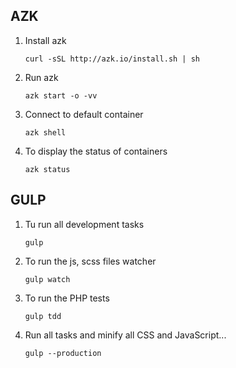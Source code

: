AZK
----------------

1. Install azk

    ```curl -sSL http://azk.io/install.sh | sh```
1. Run azk

    ```azk start -o -vv```
1. Connect to default container

    ```azk shell```
1. To display the status of containers

    ```azk status```
    
GULP
-------
1. Tu run all development tasks

    `gulp`
1. To run the js, scss files watcher

    `gulp watch`
    
1. To run the PHP tests
    
    `gulp tdd`
1. Run all tasks and minify all CSS and JavaScript...
   
   `gulp --production`
